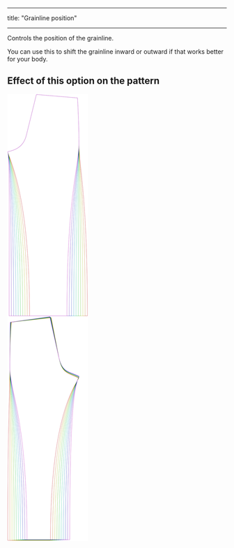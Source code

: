 - - -
title: "Grainline position"
- - -

Controls the position of the grainline.

You can use this to shift the grainline inward or outward if that works better for your body.

## Effect of this option on the pattern

![This image shows the effect of this option by superimposing several variants that have a different value for this option](titan_grainlineposition_sample.svg "Effect of this option on the pattern")
